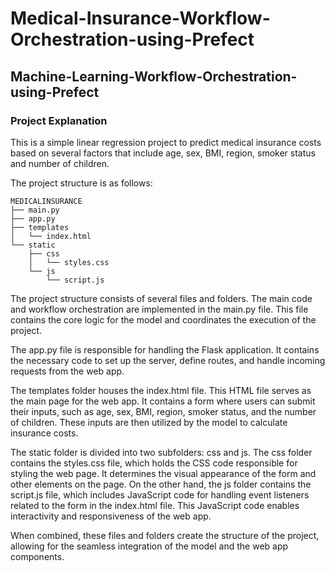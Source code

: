 # Medical-Insurance-Workflow-Orchestration-using-Prefect


## Machine-Learning-Workflow-Orchestration-using-Prefect
### Project Explanation

This is a simple linear regression project to predict medical insurance costs based on several factors that include age, sex, BMI, region, smoker status and number of children.

The project structure is as follows:
```
MEDICALINSURANCE
├── main.py
├── app.py
├── templates
│   └── index.html
└── static
    ├── css
    │   └── styles.css
    └── js
        └── script.js
```
The project structure consists of several files and folders. The main code and workflow orchestration are implemented in the main.py file. This file contains the core logic for the model and coordinates the execution of the project.

The app.py file is responsible for handling the Flask application. It contains the necessary code to set up the server, define routes, and handle incoming requests from the web app.

The templates folder houses the index.html file. This HTML file serves as the main page for the web app. It contains a form where users can submit their inputs, such as age, sex, BMI, region, smoker status, and the number of children. These inputs are then utilized by the model to calculate insurance costs.

The static folder is divided into two subfolders: css and js. The css folder contains the styles.css file, which holds the CSS code responsible for styling the web page. It determines the visual appearance of the form and other elements on the page. On the other hand, the js folder contains the script.js file, which includes JavaScript code for handling event listeners related to the form in the index.html file. This JavaScript code enables interactivity and responsiveness of the web app.

When combined, these files and folders create the structure of the project, allowing for the seamless integration of the model and the web app components.
